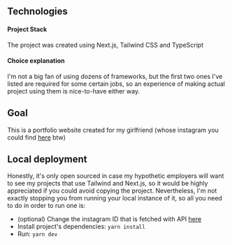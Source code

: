 ## Technologies
#### Project Stack
The project was created using Next.js, Tailwind CSS and TypeScript
#### Choice explanation
I'm not a big fan of using dozens of frameworks, but the first two ones I've listed are required for some certain jobs, so an experience of making actual project using them is nice-to-have either way.

## Goal

This is a portfolio website created for my girlfriend (whose instagram you could find [here](https://www.instagram.com/nefarious.kas/) btw)

## Local deployment

Honestly, it's only open sourced in case my hypothetic employers will want to see my projects that use Tailwind and Next.js, so it would be highly appreciated if you could avoid copying the project. Nevertheless, I'm not exactly stopping you from running your local instance of it, so all you need to do in order to run one is: 

* (optional) Change the instagram ID that is fetched with API [here](https://github.com/losbiw/kas-portfolio/blob/main/pages/portfolio.tsx#40)
* Install project's dependencies: ```yarn install```
* Run: ```yarn dev```